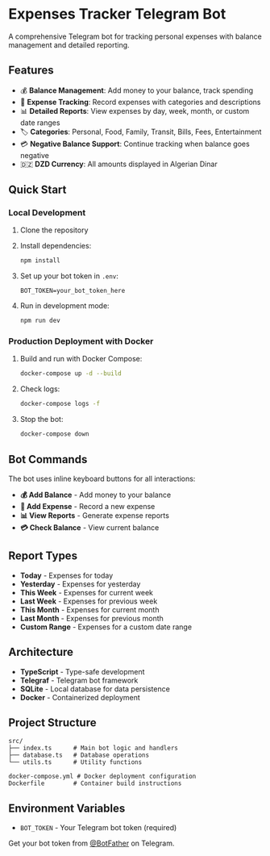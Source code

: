 # Expenses Tracker Telegram Bot

A comprehensive Telegram bot for tracking personal expenses with balance management and detailed reporting.

## Features

- 💰 **Balance Management**: Add money to your balance, track spending
- 💸 **Expense Tracking**: Record expenses with categories and descriptions
- 📊 **Detailed Reports**: View expenses by day, week, month, or custom date ranges
- 🏷️ **Categories**: Personal, Food, Family, Transit, Bills, Fees, Entertainment
- 💳 **Negative Balance Support**: Continue tracking when balance goes negative
- 🇩🇿 **DZD Currency**: All amounts displayed in Algerian Dinar

## Quick Start

### Local Development

1. Clone the repository
2. Install dependencies:
   ```bash
   npm install
   ```

3. Set up your bot token in `.env`:
   ```
   BOT_TOKEN=your_bot_token_here
   ```

4. Run in development mode:
   ```bash
   npm run dev
   ```

### Production Deployment with Docker

1. Build and run with Docker Compose:
   ```bash
   docker-compose up -d --build
   ```

2. Check logs:
   ```bash
   docker-compose logs -f
   ```

3. Stop the bot:
   ```bash
   docker-compose down
   ```

## Bot Commands

The bot uses inline keyboard buttons for all interactions:

- **💰 Add Balance** - Add money to your balance
- **💸 Add Expense** - Record a new expense
- **📊 View Reports** - Generate expense reports
- **💳 Check Balance** - View current balance

## Report Types

- **Today** - Expenses for today
- **Yesterday** - Expenses for yesterday  
- **This Week** - Expenses for current week
- **Last Week** - Expenses for previous week
- **This Month** - Expenses for current month
- **Last Month** - Expenses for previous month
- **Custom Range** - Expenses for a custom date range

## Architecture

- **TypeScript** - Type-safe development
- **Telegraf** - Telegram bot framework
- **SQLite** - Local database for data persistence
- **Docker** - Containerized deployment

## Project Structure

```
src/
├── index.ts      # Main bot logic and handlers
├── database.ts   # Database operations
└── utils.ts      # Utility functions

docker-compose.yml # Docker deployment configuration
Dockerfile        # Container build instructions
```

## Environment Variables

- `BOT_TOKEN` - Your Telegram bot token (required)

Get your bot token from [@BotFather](https://t.me/BotFather) on Telegram.
